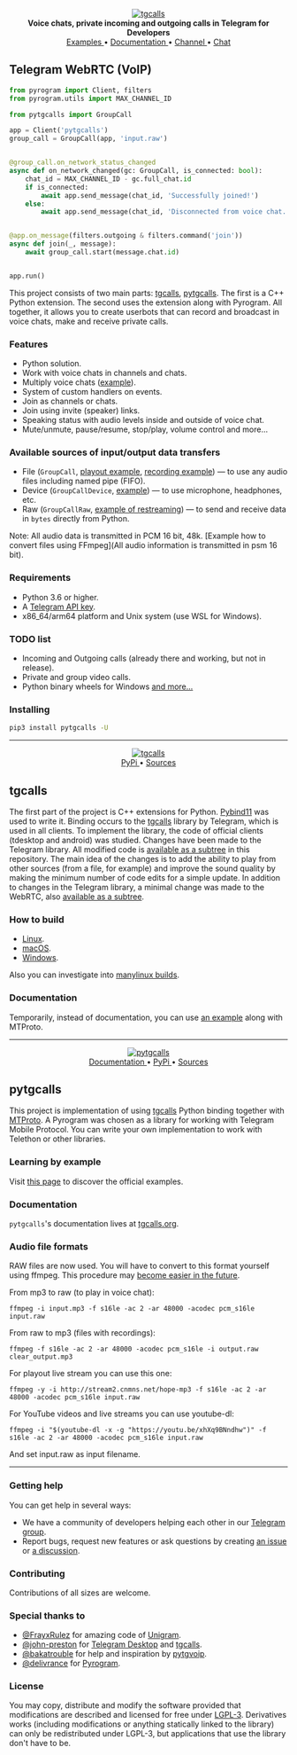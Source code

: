 <p align="center">
    <a href="https://github.com/MarshalX/tgcalls">
        <img src="https://github.com/MarshalX/tgcalls/raw/main/.github/images/logo.png" alt="tgcalls">
    </a>
    <br>
    <b>Voice chats, private incoming and outgoing calls in Telegram for Developers</b>
    <br>
    <a href="https://github.com/MarshalX/tgcalls/tree/main/examples">
        Examples
    </a>
    •
    <a href="https://tgcalls.org">
        Documentation
    </a>
    •
    <a href="https://t.me/tgcallslib">
        Channel
    </a>
    •
    <a href="https://t.me/tgcallschat">
        Chat
    </a>
</p>

## Telegram WebRTC (VoIP)

```python
from pyrogram import Client, filters
from pyrogram.utils import MAX_CHANNEL_ID

from pytgcalls import GroupCall

app = Client('pytgcalls')
group_call = GroupCall(app, 'input.raw')


@group_call.on_network_status_changed
async def on_network_changed(gc: GroupCall, is_connected: bool):
    chat_id = MAX_CHANNEL_ID - gc.full_chat.id
    if is_connected:
        await app.send_message(chat_id, 'Successfully joined!')
    else:
        await app.send_message(chat_id, 'Disconnected from voice chat..')


@app.on_message(filters.outgoing & filters.command('join'))
async def join(_, message):
    await group_call.start(message.chat.id)


app.run()
```

This project consists of two main parts: [tgcalls](#tgcalls), [pytgcalls](#pytgcalls).
The first is a C++ Python extension. 
The second uses the extension along with Pyrogram.
All together, it allows you to create userbots that can record and 
broadcast in voice chats, make and receive private calls.

### Features

- Python solution.
- Work with voice chats in channels and chats.
- Multiply voice chats ([example](https://github.com/MarshalX/tgcalls/blob/main/examples/radio_as_smart_plugin.py)).
- System of custom handlers on events.
- Join as channels or chats.
- Join using invite (speaker) links.
- Speaking status with audio levels inside and outside of voice chat.
- Mute/unmute, pause/resume, stop/play, volume control and more...

### Available sources of input/output data transfers

- File (`GroupCall`, [playout example](https://github.com/MarshalX/tgcalls/blob/main/examples/file_playout.py),
  [recording example](https://github.com/MarshalX/tgcalls/blob/main/examples/recorder_as_smart_plugin.py))
  — to use any audio files including named pipe (FIFO).
- Device (`GroupCallDevice`, [example](https://github.com/MarshalX/tgcalls/blob/main/examples/device_playout.py)) — to use microphone, headphones, etc.
- Raw (`GroupCallRaw`, [example of restreaming](https://github.com/MarshalX/tgcalls/blob/main/examples/restream_using_raw_data.py))
  — to send and receive data in `bytes` directly from Python.

Note: All audio data is transmitted in PCM 16 bit, 48k. 
[Example how to convert files using FFmpeg](All audio information is transmitted in psm 16 bit).

### Requirements

- Python 3.6 or higher.
- A [Telegram API key](https://docs.pyrogram.org/intro/setup#api-keys).
- x86_64/arm64 platform and Unix system (use WSL for Windows).


### TODO list
- Incoming and Outgoing calls (already there and working, but not in release).
- Private and group video calls.
- Python binary wheels for Windows
[and more...](https://github.com/MarshalX/tgcalls/issues)

### Installing

``` bash
pip3 install pytgcalls -U
```

<hr>
<p align="center">
    <a href="https://github.com/MarshalX/tgcalls">
        <img src="https://github.com/MarshalX/tgcalls/raw/main/.github/images/tgcalls.png" alt="tgcalls">
    </a>
    <br>
    <a href="https://pypi.org/project/tgcalls/">
        PyPi
    </a>
    •
    <a href="https://github.com/MarshalX/tgcalls/tree/main/tgcalls">
        Sources
    </a>
</p>

## tgcalls 

The first part of the project is C++ extensions for Python. [Pybind11](https://github.com/pybind/pybind11)
was used to write it. Binding occurs to the [tgcalls](https://github.com/TelegramMessenger/tgcalls)
library by Telegram, which is used in all clients. 
To implement the library, the code of official clients (tdesktop and android) was studied.
Changes have been made to the Telegram library. 
All modified code is [available as a subtree](https://github.com/MarshalX/tgcalls/tree/main/tgcalls/third_party/lib_tgcalls)
in this repository. The main idea of the changes is to add the ability to play 
from other sources (from a file, for example) and improve the sound quality by making the minimum number 
of code edits for a simple update.
In addition to changes in the Telegram library, a minimal change was made to the WebRTC,
also [available as a subtree](https://github.com/MarshalX/tgcalls/tree/main/tgcalls/third_party/webrtc).

### How to build

- [Linux](build/ubuntu).
- [macOS](build/macos).
- [Windows](build/windows).

Also you can investigate into [manylinux builds](build/manylinux).

### Documentation

Temporarily, instead of documentation, you can use [an example](pytgcalls/pytgcalls)
along with MTProto.

<hr>
<p align="center">
    <a href="https://github.com/MarshalX/tgcalls">
        <img src="https://github.com/MarshalX/tgcalls/raw/main/.github/images/pytgcalls.png" alt="pytgcalls">
    </a>
    <br>
    <a href="https://tgcalls.org">
        Documentation
    </a>
    •
    <a href="https://pypi.org/project/pytgcalls/">
        PyPi
    </a>
    •
    <a href="https://github.com/MarshalX/tgcalls/tree/main/pytgcalls">
        Sources
    </a>
</p>

## pytgcalls 

This project is implementation of using [tgcalls](#tgcalls) 
Python binding together with [MTProto](https://core.telegram.org/mtproto).
A Pyrogram was chosen as a library for working with Telegram Mobile Protocol. 
You can write your own implementation to work with Telethon or other libraries.

### Learning by example

Visit [this page](https://github.com/MarshalX/tgcalls/tree/main/examples) to discover the official examples.

### Documentation

`pytgcalls`'s documentation lives at [tgcalls.org](https://tgcalls.org).

### Audio file formats

RAW files are now used. You will have to convert to this format yourself
using ffmpeg. This procedure may [become easier in the future](https://github.com/MarshalX/tgcalls/issues/15).

From mp3 to raw (to play in voice chat):
```
ffmpeg -i input.mp3 -f s16le -ac 2 -ar 48000 -acodec pcm_s16le input.raw
```

From raw to mp3 (files with recordings):
```
ffmpeg -f s16le -ac 2 -ar 48000 -acodec pcm_s16le -i output.raw clear_output.mp3
```

For playout live stream you can use this one:
```
ffmpeg -y -i http://stream2.cnmns.net/hope-mp3 -f s16le -ac 2 -ar 48000 -acodec pcm_s16le input.raw
```

For YouTube videos and live streams you can use youtube-dl:
```
ffmpeg -i "$(youtube-dl -x -g "https://youtu.be/xhXq9BNndhw")" -f s16le -ac 2 -ar 48000 -acodec pcm_s16le input.raw
```

And set input.raw as input filename.

<hr>

### Getting help

You can get help in several ways:
- We have a community of developers helping each other in our 
[Telegram group](https://t.me/tgcallschat).
- Report bugs, request new features or ask questions by creating 
[an issue](https://github.com/MarshalX/tgcalls/issues/new) or 
[a discussion](https://github.com/MarshalX/tgcalls/discussions/new).

### Contributing

Contributions of all sizes are welcome.

### Special thanks to

- [@FrayxRulez](https://github.com/FrayxRulez) for amazing code of [Unigram](https://github.com/UnigramDev/Unigram).
- [@john-preston](https://github.com/john-preston) for [Telegram Desktop](https://github.com/telegramdesktop/tdesktop) and [tgcalls](https://github.com/TelegramMessenger/tgcalls).
- [@bakatrouble](https://github.com/bakatrouble/) for help and inspiration by [pytgvoip](https://github.com/bakatrouble/pytgvoip).
- [@delivrance](https://github.com/delivrance) for [Pyrogram](https://github.com/pyrogram/pyrogram).

### License

You may copy, distribute and modify the software provided that modifications
are described and licensed for free under [LGPL-3](https://www.gnu.org/licenses/lgpl-3.0.html).
Derivatives works (including modifications or anything statically
linked to the library) can only be redistributed under LGPL-3, but
applications that use the library don't have to be.
